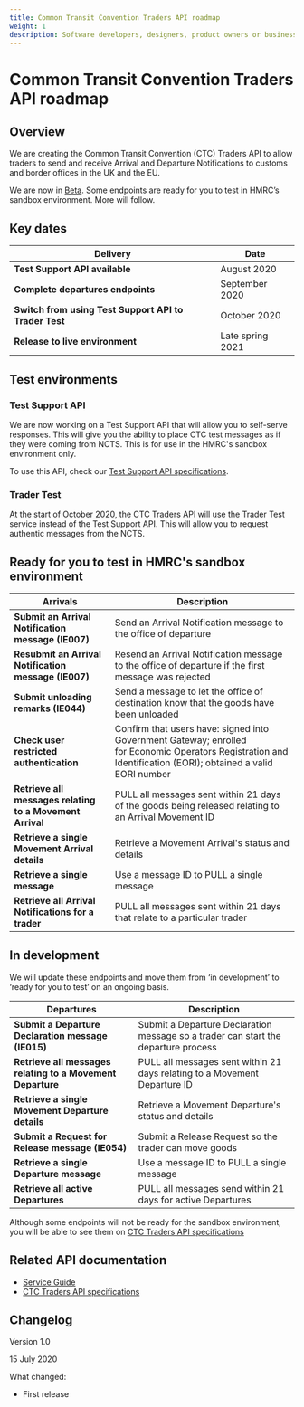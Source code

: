 ```yaml
---
title: Common Transit Convention Traders API roadmap
weight: 1
description: Software developers, designers, product owners or business analysts - see how you can integrate your software with Common Transit Convention Traders API.
---
```


# Common Transit Convention Traders API roadmap

## Overview

We are creating  the Common Transit Convention (CTC) Traders API to allow traders to send and receive Arrival and Departure Notifications to customs and border offices in the UK and the EU.  


We are now in [Beta](https://www.gov.uk/help/beta). Some endpoints are ready for you to test in HMRC’s sandbox environment. More will follow.



## Key dates


| **Delivery** | **Date** |
|------|-------------|
|**Test Support API available**| August 2020|
|**Complete departures endpoints**| September 2020 |
|**Switch from using Test Support API to Trader Test**| October 2020 |
|**Release to live environment**| Late spring 2021 |

## Test environments

### Test Support API 

We are now working on a Test Support API that will allow you to self-serve responses. This will give you the ability to place CTC test messages as if they were coming from NCTS. This is for use in the HMRC's sandbox environment only.  

To use this API, check our [Test Support API specifications](https://developer.service.hmrc.gov.uk/api-documentation/docs/api/service/common-transit-convention-traders/1.0).

### Trader Test

At the start of October 2020, the CTC Traders API will use the Trader Test service instead of the Test Support API. This will allow you to request authentic messages from the NCTS. 


## Ready for you to test in HMRC's sandbox environment

| **Arrivals** | **Description** |
|------|-------------|
|**Submit an Arrival Notification message (IE007)** |Send an Arrival Notification message to the office of departure|
|**Resubmit an Arrival Notification message (IE007)**|Resend an Arrival Notification message to the office of departure if the first message was rejected|
|**Submit unloading remarks (IE044)** |Send a message to let the office of destination know that the goods have been unloaded|
|**Check user restricted authentication**|Confirm that users have: signed into Government Gateway; enrolled for Economic Operators Registration and Identification (EORI); obtained a valid  EORI number|
|**Retrieve all messages relating to a Movement Arrival**|PULL all messages sent within 21 days of the goods being released relating to an Arrival Movement ID|
|**Retrieve a single Movement Arrival details**| Retrieve a Movement Arrival's status and details|
|**Retrieve a single message** |Use a message ID to PULL a single message|
|**Retrieve all Arrival Notifications for a trader**|PULL all messages sent within 21 days that relate to a particular trader|  



## In development

We will update these endpoints and move them from ‘in development’ to ‘ready for you to test’ on an ongoing basis.

|**Departures**|**Description**|
|----|-----------|
|**Submit  a Departure Declaration message (IE015)** |Submit a Departure Declaration message so a trader can start the departure process|
|**Retrieve all messages relating to a Movement Departure**|PULL all messages sent within 21 days relating to a Movement Departure ID |
|**Retrieve a single Movement Departure details**| Retrieve a Movement Departure's status and details|
|**Submit a Request for Release message (IE054)**|Submit a Release Request so the trader can move goods|
|**Retrieve a single Departure message** |Use a message ID to PULL a single message|
|**Retrieve all active Departures**|PULL all messages send within 21 days for active Departures|  

Although some endpoints will not be ready for the sandbox environment, you will be able to see them on [CTC Traders API specifications](https://developer.service.hmrc.gov.uk/api-documentation/docs/api/service/common-transit-convention-traders/1.0)



## Related API documentation
<!--- Section owner: MTD Programme --->

  * [Service Guide](https://developer.service.hmrc.gov.uk/guides/common-transit-convention-traders-service-guide/)
  * [CTC Traders API specifications](https://developer.service.hmrc.gov.uk/api-documentation/docs/api/service/common-transit-convention-traders/1.0)

## Changelog
<!--- Section owner: MTD Programme --->

Version 1.0

15 July 2020

What changed:

* First release
